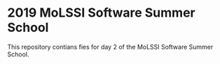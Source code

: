 # 2019 MoLSSI Software Summer School

This repository contians fies for day 2 of the MoLSSI Software Summer School.
